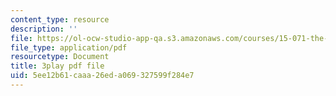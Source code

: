 ```yaml
---
content_type: resource
description: ''
file: https://ol-ocw-studio-app-qa.s3.amazonaws.com/courses/15-071-the-analytics-edge-spring-2017/5ee12b61caaa26eda069327599f284e7_Mge-sj1UVFM.pdf
file_type: application/pdf
resourcetype: Document
title: 3play pdf file
uid: 5ee12b61-caaa-26ed-a069-327599f284e7
---
```

